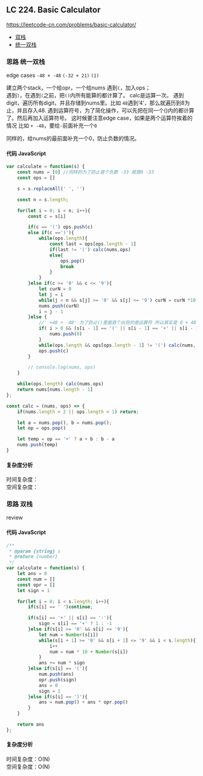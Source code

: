 ## LC 224. Basic Calculator
https://leetcode-cn.com/problems/basic-calculator/
- [双栈](#思路-双栈)
- [统一双栈](#思路-统一双栈)

### 思路 统一双栈
edge cases
`-48 + -48`
`(-32 + 21)`
`(1)`

建立两个stack，一个给opr，一个给nums
遇到`(`，加入ops；  
遇到`)`，在遇到`(`之前，把`()`内所有能算的都计算了。 calc是运算一次。
遇到 digit，遍历所有digit，并且存储到nums里。比如 `48`遇到‘4’，那么就遍历到8为止，并且存入48.
遇到运算符号，为了简化操作，可以先把在同一个()内的都计算了。然后再加入运算符号。
这时候要注意edge case，如果是两个运算符挨着的情况 比如 `+ -48`，要给`-`前面补充一个`0`

同样的，给nums的最前面补充一个0，防止负数的情况。
#### 代码 JavaScript

```JavaScript
var calculate = function(s) {
    const nums = [0] //同样的为了防止首个负数 -33 就是0 -33
    const ops = []

    s = s.replaceAll(' ', '')

    const n = s.length;

    for(let i = 0; i < n; i++){
        const c = s[i]

        if(c == '(') ops.push(c)
        else if(c ==')'){
            while(ops.length){
                const last = ops[ops.length - 1]
                if(last != '(') calc(nums,ops)
                else{
                    ops.pop()
                    break
                }
            }
        }else if(c >= '0' && c <= '9'){
            let curN = 0
            let j = i
            while(j < n && s[j] >= '0' && s[j] <= '9') curN = curN *10 + Number(s[j++])
            nums.push(curN)
            i = j - 1
        }else {
            //' +48 + -48' 为了防止()里面首个出现的是运算符 所以其实是 0 + 48 + 0 - 48
            if( i > 0 && (s[i - 1] == '(' || s[i - 1] == '+' || s[i - 1] == '-')){
                nums.push(0)
            }
            while(ops.length && ops[ops.length - 1] != '(') calc(nums, ops)
            ops.push(c)
        }

        // console.log(nums, ops)
    }

    while(ops.length) calc(nums,ops)
    return nums[nums.length - 1]
};

const calc = (nums, ops) => {
    if(nums.length < 2 || ops.length < 1) return;

    let a = nums.pop(), b = nums.pop();
    let op = ops.pop()

    let temp = op == '+' ? a + b : b - a 
    nums.push(temp)
}

```

#### 复杂度分析
时间复杂度： </br>
空间复杂度：
### 思路 双栈
review
#### 代码 JavaScript

```JavaScript
/**
 * @param {string} s
 * @return {number}
 */
var calculate = function(s) {
    let ans = 0
    const num = []
    const opr = []
    let sign = 1

    for(let i = 0; i < s.length; i++){
        if(s[i] == ' ')continue;

        if(s[i] == '+' || s[i] == '-'){
            sign = s[i] == '+' ? 1 : -1
        }else if(s[i] >= '0' && s[i] <= '9'){
            let num = Number(s[i])
            while(s[i + 1] >= '0' && s[i + 1] <= '9' && i < s.length){
                i++
                num = num * 10 + Number(s[i])
            }
            ans += num * sign
        }else if(s[i] == '('){
            num.push(ans)
            opr.push(sign)
            ans = 0
            sign = 1
        }else if(s[i] == ')'){
            ans = num.pop() + ans * opr.pop()
        }
    }

    return ans
};

```

#### 复杂度分析
时间复杂度：O(N) </br>
空间复杂度：O(N)
